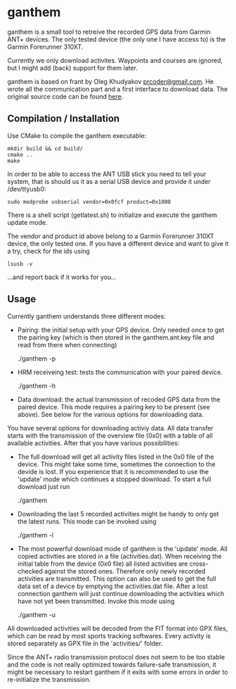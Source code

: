 ganthem
=======

ganthem is a small tool to retreive the recorded GPS data from Garmin ANT+ devices. The only tested device (the only one I have access to) is the Garmin Forerunner 310XT.

Currently we only download activites. Waypoints and courses are ignored, but I might add (back) support for them later.

ganthem is based on frant by Oleg Khudyakov <prcoder@gmail.com>. He wrote all the communication part and a first interface to download data. The original source code can be found [here](http://sourceforge.net/projects/frant/).

Compilation / Installation
--------------------------

Use CMake to compile the ganthem executable:

    mkdir build && cd build/
    cmake ..
    make

In order to be able to access the ANT USB stick you need to tell your system, that is should us it as a serial USB device and provide it under /dev/ttyusb0:

    sudo modprobe usbserial vendor=0x0fcf product=0x1008 

There is a shell script (getlatest.sh) to initialize and execute the ganthem update mode.

The vendor and product id above belong to a Garmin Forerunner 310XT device, the only tested one. If you have a different device and want to give it a try, check for the ids using

    lsusb -v

...and report back if it works for you...

Usage
-----

Currently ganthem understands three different modes:

* Pairing: the initial setup with your GPS device. Only needed once to get the pairing key (which is then stored in the ganthem.ant.key file and read from there when connecting)

    ./ganthem -p

* HRM receiveing test: tests the communication with your paired device.

    ./ganthem -h

* Data download: the actual transmission of recoded GPS data from the paired device. This mode requires a pairing key to be present (see above). See below for the various options for downloading data.

You have several options for downloading activiy data. All data transfer starts with the transmission of the overview file (0x0) with a table of all available activities. After that you have various possibilities:
* The full download will get all activity files listed in the 0x0 file of the device. This might take some time, sometimes the connection to the devide is lost. If you experience that it is recommended to use the 'update' mode which continues a stopped download. To start a full download just run

    ./ganthem

* Downloading the last 5 recorded activities might be handy to only get the latest runs. This mode can be invoked using

    ./ganthem -l

* The most powerful download mode of ganthem is the 'update' mode. All copied activities are stored in a file (activities.dat). When receiving the initial table from the device (0x0 file) all listed activities are cross-checked against the stored ones. Therefore only newly recorded activities are transmitted. This option can also be used to get the full data set of a device by emptying the activities.dat file. After a lost connection ganthem will just continue downloading the activities which have not yet been transmitted. Invoke this mode using

    ./ganthem -u

All downloaded activities will be decoded from the FIT format into GPX files, which can be read by most sports tracking softwares. Every activity is stored separately as GPX file in the 'activities/' folder.

Since the ANT+ radio transmission protocol does not seem to be too stable and the code is not really optimized towards failure-safe transmission, it might be necessary to restart ganthem if it exits with some errors in order to re-initialize the transmission.
